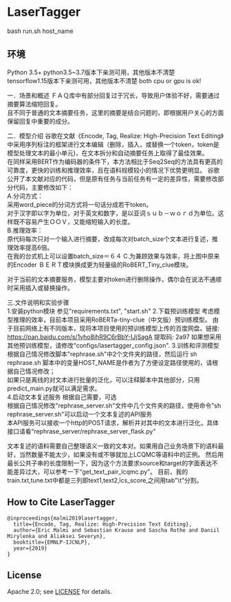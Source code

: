 # LaserTagger
bash run.sh host_name

## 环境
Python 3.5+     python3.5~3.7版本下亲测可用，其他版本不清楚  
tensorflow1.15版本下亲测可用，其他版本不清楚 
both cpu or gpu is ok!  


一．场景和概述
ＦＡＱ库中有部分回复过于冗长，导致用户体验不好，需要通过摘要算法缩短回复。  
且不同于普通的文本摘要任务，这里的摘要是结合问题的，即根据用户关心的方面保留回复中重要的成分。

二．模型介绍
谷歌在文献《Encode, Tag, Realize: High-Precision Text Editing》中采用序列标注的框架进行文本编辑（删除，插入，或替换一个token，token是模型处理文本的最小单元)，在文本拆分和自动摘要任务上取得了最佳效果。  
在同样采用BERT作为编码器的条件下，本方法相比于Seq2Seq的方法具有更高的可靠度，更快的训练和推理效率，且在语料规模较小的情况下优势更明显。
谷歌公开了本文献对应的代码，但是原有任务与当前任务有一定的差异性，需要修改部分代码，主要修改如下：  
A.分词方式：  
采用word_piece的分词方式将一句话分成若干token。  
对于汉字即以字为单位，对于英文和数字，是以亚词ｓｕｂ－ｗｏｒｄ为单位。这样既不容易产生ＯＯＶ，又能缩短输入的长度。  
B.推理效率：  
原代码每次只对一个输入进行摘要，改成每次对batch_size个文本进行复述，推理效率提高6倍。  
在我的台式机上可以设置batch_size＝６４
C.为兼顾效果与效率，将上图中原来的Encoder ＢＥＲＴ模块换成更为轻量级的RoBERT_Tiny_clue模块。  

对于当前的文本摘要服务，模型主要对token进行删除操作，偶尔会在说法不通顺时采用插入或替换操作。  

三.文件说明和实验步骤  
1.安装python模块
参见"requirements.txt", "start.sh"
2.下载预训练模型
考虑模型推理的效率，目前本项目采用RoBERTa-tiny-clue（中文版）预训练模型。
由于目前网络上有不同版本，现将本项目使用的预训练模型上传的百度网盘。链接: https://pan.baidu.com/s/1yho8ihR9C6rBbY-IJjSagA 提取码: 2a97
如果想采用其他预训练模型，请修改“configs/lasertagger_config.json".
3.训练和评测模型  
根据自己情况修改脚本"rephrase.sh"中2个文件夹的路径，然后运行  sh rephrase.sh
脚本中的变量HOST_NAME是作者为了方便设定路径使用的，请根据自己情况修改；  
如果只是离线的对文本进行批量的泛化，可以注释脚本中其他部分，只用predict_main.py就可以满足需求。  
4.启动文本复述服务  根据自己需要，可选  
根据自己情况修改"rephrase_server.sh"文件中几个文件夹的路径，使用命令"sh rephrase_server.sh"可以启动一个文本复述的API服务  
本API服务可以接收一个http的POST请求，解析并对其中的文本进行泛化，具体接口请看“rephrase_server/rephrase_server_flask.py"  

文本复述的语料需要自己整理语义一致的文本对。如果用自己业务场景下的语料最好，当然数量不能太少，如果没有或不够就加上LCQMC等语料中的正例。
然后用最长公共子串的长度限制一下，因为这个方法要求source和target的字面表达不能差异过大，可以参考一下“get_text_pair_lcqmc.py”。
目前，我的train.txt,tune.txt中都是三列即text1,text2,lcs_score,之间用tab"\t"分割。



## How to Cite LaserTagger

```
@inproceedings{malmi2019lasertagger,
  title={Encode, Tag, Realize: High-Precision Text Editing},
  author={Eric Malmi and Sebastian Krause and Sascha Rothe and Daniil Mirylenka and Aliaksei Severyn},
  booktitle={EMNLP-IJCNLP},
  year={2019}
}
```

## License

Apache 2.0; see [LICENSE](LICENSE) for details.
